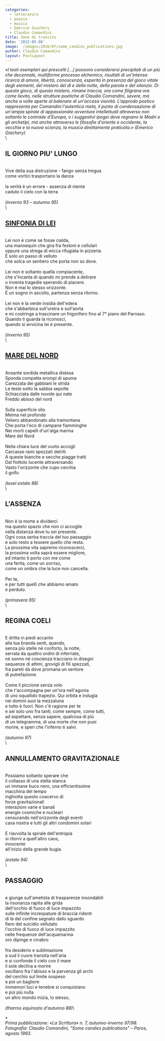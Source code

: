 ```yaml
---
categories:
  - letteratura
  - poesia
  - musica
  - Emerico Giachery
  - Claudio Comandini
title: Zone di transito
date: '2012-05-08'
image:  /images/2016/07/some_candies_publications.jpg
author: Claudio Comandini
layout: PostLayout
---
```


*«I testi esemplari qui prescelti \[...\] possono considerarsi precipitati di un più che decennale, multiforme processo alchemico, risultati di un'intensa ricerca di amore, libertà, conoscenza, esperita in presenza del gioco vitale degli elementi, del mistero del dì e della notte, della parola e del silenzio. Di questo gioco, di questo mistero, rimane traccia, ora come filigrana ora come lievito, nelle strutture poetiche di Claudio Comandini, severe, ma anche a volte aperte al balenare di un'accesa visività. L'approdo poetico rappresenta per Comandini l'autentica meta, il punto di condensazione di un'ampia spirale di appassionate avventure intellettuali attraverso non soltanto le contrade d'Europa, o i suggestivi ipogei dove regnano le Madri e gli archetipi, ma anche attraverso le filosofie d'oriente e occidente, la vecchia e la nuova scienza, la musica direttamente praticata.» (Emerico Giachery)*\
\

## IL GIORNO PIU' LUNGO

\
Vive della sua distruzione - fango senza tregua\
come vortici trasportano la danza\
\
la verità è un errore - assenza di niente\
caduto il cielo con la terra\
\
*(inverno 93 – autunno 95)*\
\

## [**SINFONIA DI LEI**](https://soundcloud.com/claudio_comandini/tre-poesie)

\
Lei non è come se fosse cialda,\
una mannequin che gira fra festoni e cellulari\
oppure una strega di wicca rifugiata in pizzeria.\
È solo un passo di velluto\
che solca un sentiero che porta non so dove.\
\
Lei non è soltanto quella compiacente,\
che s'incanta di quando mi prende a delirare\
o inventa tragedie sperando di piacere.\
Non è mai lo stesso orizzonte.\
È un sogno in ascolto, partenza senza ritorno.\
\
Lei non è la verde insidia dell'edera\
che s'abbarbica sull'uretra e sull'aorta\
e mi costringe a trascinare un frigorifero fino al 7° piano del Parnaso.\
Quando ti guarda la riconosci,\
quando si avvicina lei è presente.\
\
*(inverno 95)*\
\

## [**MARE DEL NORD**](https://soundcloud.com/claudio_comandini/mare-del-nord)

\
Ansante sordida metallica distesa\
Sponda compatta erompi di spuma\
Carezzata dei gabbiani le strida\
Le teste sotto la sabbia sepolte\
Schiacciata dalle nuvole qui nate\
Freddo abisso del nord\
\
Sulla superficie olio\
Melma nel profondo\
Veliero abbandonato alla tramontana\
Che porta l'eco di campane fiamminghe\
Nei morti capelli d'un'alga marina\
Mare del Nord\
\
Nella chiara luce del vuoto accogli\
Carcasse rami spezzati detriti\
A queste bianche e secche piagge tratti\
Dal fiottolo lucente attraversando\
Vasto l'orizzonte che cupo cerchia\
il golfo\
\
*(texel estate 88)*\
\

## L'ASSENZA

\
Non è la morte a dividerci\
ma questo spazio che non ci accoglie\
nella distanza dove tu sei presente.\
Ogni cosa serba traccia del tuo passaggio\
e solo resto a tessere quello che resta.\
La prossima vita sapremo riconoscerci,\
la prossima volta saprà essere migliore,\
ed intanto ti porto con me come\
una ferita, come un sorriso,\
come un ombra che la luce non cancella.\
\
Per te,\
e per tutti quelli che abbiamo amato\
e perduto.\
\
*(primavera 95)*\
\

## REGINA COELI

\
E dritta in piedi accanto\
alla tua branda senti, quando,\
senza più stelle né conforto, la notte,\
serrata da quattro ordini di inferriate,\
né sonno né coscienza tracciano in disegni\
sequenze di attimi, grovigli di fili spezzati,\
fra pareti da dove promana un sentore\
di putrefazione.\
\
Come il piccione senza volo\
che t'accompagna per un'ora nell'agonia\
di uno squallido trapezio. Qui orbita e indugia\
nei domini suoi la mezzaluna\
e tutto è fuori. Non c'è ragione per te\
e sei solo uno fra tanti, come sempre, come tutti,\
ad aspettare, senza sapere, qualcosa di più\
di un telegramma, di una morte che non puoi\
morire, e speri che l'inferno ti salvi.\
\
*(autunno 97)*\
\

## ANNULLAMENTO GRAVITAZIONALE

\
Possiamo soltanto sperare che\
il collasso di una stella stanca\
un immane buco nero, una efficientissima\
macchina del tempo\
inghiotta questo coacervo di\
forze gravitazionali\
interazioni varie e banali\
energie cosmiche e nucleari\
censurando nell'orizzonte degli eventi\
casa nostra e tutti gli altri condomini solari\
\
E riavvolta la spirale dell'entropia\
si ritorni a quell'altro caos,\
innocente\
all'inizio della grande bugia.\
\
*(estate 94)*\
\

## PASSAGGIO

\
e giunge sull'ametista di trasparenze insondabili\
la risonanza rapita alle grida\
dell'occhio di fuoco di luce impazzito\
sulle infinite increspature di braccia ridenti\
di là del confine segnato dallo sguardo\
fiero del suicidio vellutato\
l'occhio di fuoco di luce impazzito\
nelle frequenze dell'acquamarina\
oro dipinge e cinabro\
\
fra desiderio e sublimazione\
a sud il cuore transita nell'aria\
e si confonde il cielo con il mare\
il sole declina a morire\
oscillano fra l'abisso e la parvenza gli archi\
del cerchio sul limite sospeso\
e poi un bagliore\
immemori luci e tenebre si conquistano\
e poi più nulla\
un altro mondo inizia, lo stesso,\
\
*(tharros equinozio d'autunno 88)*\

•\
*Prima pubblicazione: «La Scrittura» n. 7, autunno-inverno 97/98.*\
*Fotografia: Claudio Comandini, "Some candies publications" – Paros, agosto 1993.*

